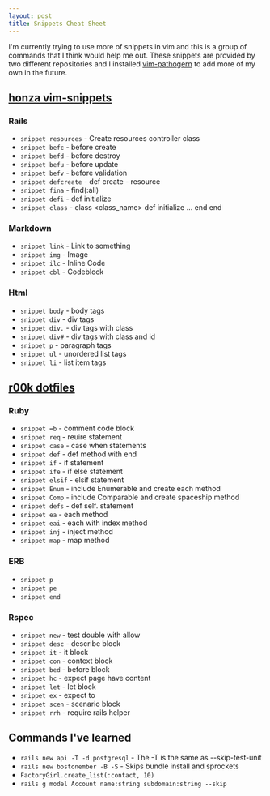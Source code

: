 ```yaml
---
layout: post
title: Snippets Cheat Sheet
---
```

I'm currently trying to use more of snippets in vim and this is a group of
commands that I think would help me out. These snippets are provided by two
different repositories and I installed
[vim-pathogern](https://github.com/tpope/vim-pathogen) to add more of my own in
the future.

## [honza vim-snippets](https://github.com/honza/vim-snippets)

### Rails
* `snippet resources` - Create resources controller class
* `snippet befc` - before create
* `snippet befd` - before destroy
* `snippet befu` - before update
* `snippet befv` - before validation
* `snippet defcreate` - def create - resource
* `snippet fina` - find(:all)
* `snippet defi` - def initialize
* `snippet class` - class <class_name> def initialize ... end end

### Markdown
* `snippet link` - Link to something
* `snippet img` - Image
* `snippet ilc` - Inline Code
* `snippet cbl` - Codeblock

### Html
* `snippet body` - body tags
* `snippet div` - div tags
* `snippet div.` - div tags with class
* `snippet div#` - div tags with class and id
* `snippet p` - paragraph tags
* `snippet ul` - unordered list tags
* `snippet li` - list item tags

## [r00k dotfiles](https://github.com/r00k/dotfiles)

### Ruby
* `snippet =b` - comment code block
* `snippet req` - reuire statement
* `snippet case` - case when statements
* `snippet def` - def method with end
* `snippet if` - if statement
* `snippet ife` - if else statement
* `snippet elsif` - elsif statement
* `snippet Enum` - include Enumerable and create each method
* `snippet Comp` - include Comparable and create spaceship method
* `snippet defs` - def self. statement
* `snippet ea` - each method
* `snippet eai` - each with index method
* `snippet inj` - inject method
* `snippet map` - map method

### ERB
* `snippet p`
* `snippet pe`
* `snippet end`

### Rspec
* `snippet new` - test double with allow
* `snippet desc` - describe block
* `snippet it` - it block
* `snippet con` - context block
* `snippet bed` - before block
* `snippet hc` - expect page have content
* `snippet let` - let block
* `snippet ex` - expect to
* `snippet scen` - scenario block
* `snippet rrh` - require rails helper

## Commands I've learned
* `rails new api -T -d postgresql` - The -T is the same as  --skip-test-unit
* `rails new bostonember -B -S` - Skips bundle install and sprockets
* `FactoryGirl.create_list(:contact, 10)`
* `rails g model Account name:string subdomain:string --skip`
